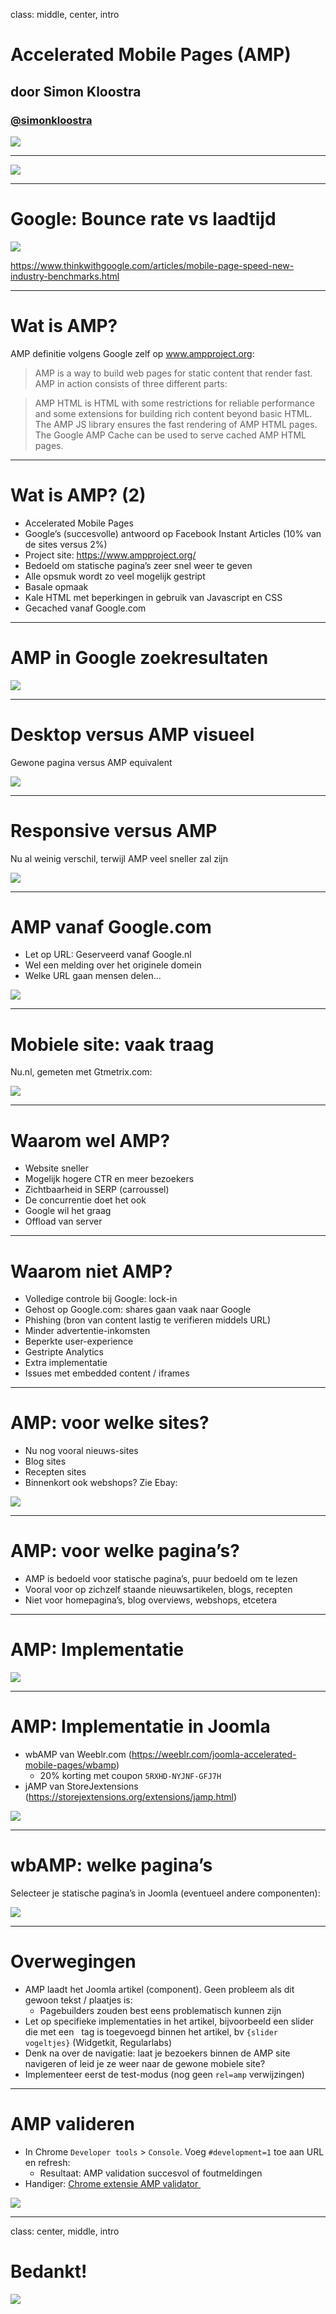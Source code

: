 class: middle, center, intro
# Accelerated Mobile Pages (AMP)
## door Simon Kloostra
### <a href="http://twitter.com/simonkloostra">@simonkloostra</a>
<img src="/images/logos.png">

---
<img src="joomla_performance/simon/images/emerce.png">

---
# Google: Bounce rate vs laadtijd
<img src="joomla_performance/simon/images/bouncerate.png">

<a href="https://www.thinkwithgoogle.com/articles/mobile-page-speed-new-industry-benchmarks.html">https://www.thinkwithgoogle.com/articles/mobile-page-speed-new-industry-benchmarks.html</a>

---
# Wat is AMP?
AMP definitie volgens Google zelf op www.ampproject.org:

> AMP is a way to build web pages for static content that render fast. AMP in action consists of three different parts:

> AMP HTML is HTML with some restrictions for reliable performance and some extensions for building rich content beyond basic HTML. The AMP JS library ensures the fast rendering of AMP HTML pages. The Google AMP Cache can be used to serve cached AMP HTML pages.
---
# Wat is AMP? (2)
- Accelerated Mobile Pages
- Google’s (succesvolle) antwoord op Facebook Instant Articles (10% van de sites versus 2%)
- Project site: https://www.ampproject.org/ 
- Bedoeld om statische pagina’s zeer snel weer te geven
- Alle opsmuk wordt zo veel mogelijk gestript
- Basale opmaak
- Kale HTML met beperkingen in gebruik van Javascript en CSS
- Gecached vanaf Google.com

---
# AMP in Google zoekresultaten
<img src="joomla_performance/simon/images/amp-in-google.png">

---
# Desktop versus AMP visueel
Gewone pagina versus AMP equivalent

<img src="joomla_performance/simon/images/desktop-vs-amp.png">

---
# Responsive versus AMP
Nu al weinig verschil, terwijl AMP veel sneller zal zijn

<img src="joomla_performance/simon/images/responsive-vs-amp.png">

---
# AMP vanaf Google.com
- Let op URL: Geserveerd vanaf Google.nl
- Wel een melding over het originele domein
- Welke URL gaan mensen delen...

<img src="joomla_performance/simon/images/amp-googlecom.png">

---
# Mobiele site: vaak traag
Nu.nl, gemeten met Gtmetrix.com:

<img src="joomla_performance/simon/images/amp-gtmetrix.png">

---
# Waarom wel AMP?
- Website sneller 
- Mogelijk hogere CTR en meer bezoekers
- Zichtbaarheid in SERP (carroussel)
- De concurrentie doet het ook
- Google wil het graag
- Offload van server

---
# Waarom niet AMP?
- Volledige controle bij Google: lock-in
- Gehost op Google.com: shares gaan vaak naar Google
- Phishing (bron van content lastig te verifieren middels URL)
- Minder advertentie-inkomsten
- Beperkte user-experience
- Gestripte Analytics
- Extra implementatie
- Issues met embedded content / iframes

---
# AMP: voor welke sites?
- Nu nog vooral nieuws-sites
- Blog sites
- Recepten sites
- Binnenkort ook webshops? Zie Ebay:

<img src="joomla_performance/simon/images/amp-ebay.png">

---
# AMP: voor welke pagina’s?
- AMP is bedoeld voor statische pagina’s, puur bedoeld om te lezen
- Vooral voor op zichzelf staande nieuwsartikelen, blogs, recepten
- Niet voor homepagina’s, blog overviews, webshops, etcetera

---
# AMP: Implementatie
<img src="joomla_performance/simon/images/amp-implementatie.png">

---
# AMP: Implementatie in Joomla
- wbAMP van Weeblr.com (<a href="https://weeblr.com/joomla-accelerated-mobile-pages/wbamp">https://weeblr.com/joomla-accelerated-mobile-pages/wbamp</a>) 
	- 20% korting met coupon `5RXHD-NYJNF-GFJ7H`
- jAMP van StoreJextensions (<a href="https://storejextensions.org/extensions/jamp.html">https://storejextensions.org/extensions/jamp.html</a>)

<img src="joomla_performance/simon/images/wbamp.png">

---
# wbAMP: welke pagina’s
Selecteer je statische pagina’s in Joomla (eventueel andere componenten):

<img src="joomla_performance/simon/images/wbamp-rule.png">

---
# Overwegingen
- AMP laadt het Joomla artikel (component). Geen probleem als dit gewoon tekst / plaatjes is: 
	- Pagebuilders zouden best eens problematisch kunnen zijn
- Let op specifieke implementaties in het artikel, bijvoorbeeld een slider die met een  	tag is toegevoegd binnen het artikel, bv `{slider vogeltjes}` (Widgetkit, Regularlabs)
- Denk na over de navigatie: laat je bezoekers binnen de AMP site navigeren of leid je ze weer	naar de gewone mobiele site?
- Implementeer eerst de test-modus (nog geen `rel=amp` verwijzingen)

---
# AMP valideren
- In Chrome `Developer tools` > `Console`. Voeg `#development=1` toe aan URL en refresh:
	- Resultaat: AMP validation succesvol of foutmeldingen
- Handiger: <a href="https://chrome.google.com/webstore/detail/amp-validator/nmoffdblmcmgeicmolmhobpoocbbmknc">Chrome extensie AMP validator </a>

<img src="joomla_performance/simon/images/amp-valideren.png">

---
class: center, middle, intro
# Bedankt!

<img src="/images/logos.png">
